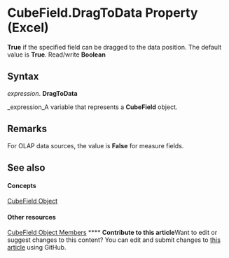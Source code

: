 
# CubeField.DragToData Property (Excel)

 **True** if the specified field can be dragged to the data position. The default value is **True**. Read/write  **Boolean**


## Syntax

 _expression_. **DragToData**

 _expression_A variable that represents a  **CubeField** object.


## Remarks

For OLAP data sources, the value is  **False** for measure fields.


## See also


#### Concepts


 [CubeField Object](6db16910-6c27-651a-c388-e54e27fe4519.md)
#### Other resources


 [CubeField Object Members](2f3cbe65-45ff-abe0-3e48-29c0d490f600.md)
****   **Contribute to this article**Want to edit or suggest changes to this content? You can edit and submit changes to  [this article](https://github.com/jhershey00/VBA_Excel_Test/OpenXMLCon/articles/4cce5c0d-28f5-155e-b531-e00de0b1bcbd.md) using GitHub.

